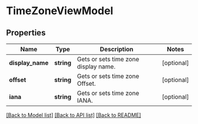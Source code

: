 # TimeZoneViewModel

## Properties
Name | Type | Description | Notes
------------ | ------------- | ------------- | -------------
**display_name** | **string** | Gets or sets time zone display name. | [optional] 
**offset** | **string** | Gets or sets time zone Offset. | [optional] 
**iana** | **string** | Gets or sets time zone IANA. | [optional] 

[[Back to Model list]](../../README.md#documentation-for-models) [[Back to API list]](../../README.md#documentation-for-api-endpoints) [[Back to README]](../../README.md)


